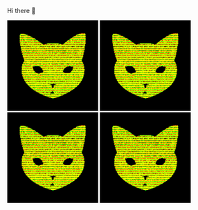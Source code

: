 Hi there 👋

<p float="left">
<!--startimg--><img src=https://raw.githubusercontent.com/Sceleratis/Sceleratis/main/.github/images/d-3.gif height=210; width=210; align=left; alt=Woops. Guess the image failed... /><!--endimg-->
<!--startimg--><img src=https://raw.githubusercontent.com/Sceleratis/Sceleratis/main/.github/images/d-3.gif height=210; width=210; align=left; alt=Woops. Guess the image failed... /><!--endimg-->
<!--startimg--><img src=https://raw.githubusercontent.com/Sceleratis/Sceleratis/main/.github/images/d-3.gif height=210; width=210; align=left; alt=Woops. Guess the image failed... /><!--endimg-->
<!--startimg--><img src=https://raw.githubusercontent.com/Sceleratis/Sceleratis/main/.github/images/d-3.gif height=210; width=210; align=left; alt=Woops. Guess the image failed... /><!--endimg-->
</p>

